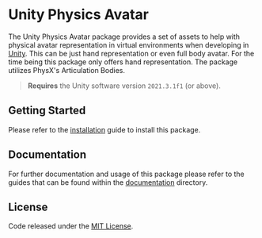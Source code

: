 [Unity]: https://unity3d.com/
[Installation]: Documentation/Installation/README.md
[Documentation]: Documentation/
[License]: LICENSE.md

# Unity Physics Avatar
The Unity Physics Avatar package provides a set of assets to help with physical avatar representation in virtual environments when developing in [Unity]. This can be just hand representation or even full body avatar. For the time being this package only offers hand representation. The package utilizes PhysX's Articulation Bodies.

> **Requires** the Unity software version `2021.3.1f1` (or above).

## Getting Started

Please refer to the [installation] guide to install this package.

## Documentation

For further documentation and usage of this package please refer to the guides that can be found within the [documentation] directory.

## License

Code released under the [MIT License][License].
